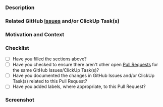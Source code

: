 <!---
Pull Request Template
- Please fill the sections below as described in the comments.
- This information simplifies collaboration and helps future readers.
- Reviewers should ask for this info to be filled when missing.
-->

<!---
PR Metadata
- Title: Provide a short summary of the PR changes.
- Assignees: Assign yourself and other direct collaborators.
- Type: Create the PR as a draft. Only set it to non-draft when it is ready to be reviewed.
- Reviewers: Only assign reviewers when the PR is ready to be reviewed.
- Labels: Only assign labels with high priority and important context. Default is label-less.
-->

### Description
<!--- Describe your changes in detail -->

### Related GitHub [Issues](../issues) and/or ClickUp Task(s)
<!--- This project only accepts pull requests related to open GitHub Issues or ClickUp task(s) -->
<!--- If suggesting a new feature or change, please discuss it in a GitHub issue or ClickUp task first -->
<!--- If fixing a bug, there should be a GitHub issue or ClickUp task describing it with steps to reproduce -->
<!--- Please link to the GitHub issue and/or ClickUp task here: -->

### Motivation and Context
<!--- Why is this change required? What problem does it solve? -->

### Checklist
<!--- Put an `x` in the boxes that apply. -->

- [ ] Have you filled the sections above?
- [ ] Have you checked to ensure there aren't other open [Pull Requests](../pulls) for the same GitHub Issues/ClickUp Task(s)?
- [ ] Have you documented the changes in GitHub Issues and/or ClickUp Task(s) related to this Pull Request?
- [ ] Have you added labels, where appropriate, to this Pull Request?

### Screenshot 
<!--- Include any relevant screenshot. -->
<!-- Don't upload confidential images. Images in GitHub Issues will be accessible from everyone outside DeepX-inc. -->
